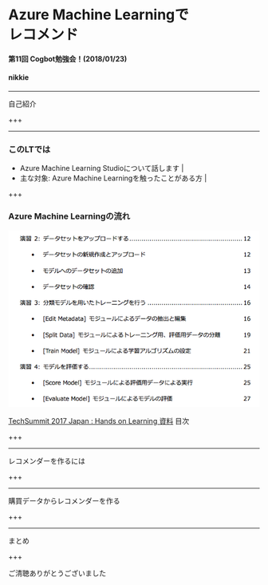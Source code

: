 # Azure Machine Learningで<br>レコメンド
#### 第11回 Cogbot勉強会！(2018/01/23)
#### nikkie

---

自己紹介

+++

---

### このLTでは

- Azure Machine Learning Studioについて話します |
- 主な対象: Azure Machine Learningを触ったことがある方 |

+++

### Azure Machine Learningの流れ

![AML-Basic-1](/image/AML_Basic-1.png)

[TechSummit 2017 Japan : Hands on Learning 資料](https://github.com/ayako/TS17-AzureMLHoL/blob/master/TS17_AzureMLHoL_UWP.pdf) 目次

+++

---

レコメンダーを作るには

+++

---

購買データからレコメンダーを作る

+++

---

まとめ

+++

ご清聴ありがとうございました
